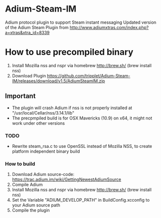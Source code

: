 Adium-Steam-IM
==============
Adium protocol plugin to support Steam instant messaging
Updated version of the Adium Steam Plugin from 
http://www.adiumxtras.com/index.php?a=xtras&xtra_id=8339


How to use precompiled binary
=============================
1. Install Mozilla nss and nspr via homebrew http://brew.sh/ (brew install nss)
2. Download Plugin https://github.com/tripplet/Adium-Steam-IM/releases/download/v1.5/AdiumSteamIM.zip

## **Important**
* The plugin will crash Adium if nss is not properly installed at "/usr/local/Cellar/nss/3.14.1/lib"
* The precpmpiled build is for OSX Mavericks (10.9) on x64, it might not work under other versions


### TODO
* Rewrite steam_rsa.c to use OpenSSL instead of Mozilla NSS, to create platform independent binary build


### How to build
1. Download Adium source-code: https://trac.adium.im/wiki/GettingNewestAdiumSource
2. Compile Adium
3. Install Mozilla nss and nspr via homebrew http://brew.sh/ (brew install nss) 
4. Set the Variable "ADIUM_DEVELOP_PATH" in BuildConfig.xcconfig to your Adium source path
5. Compile the plugin
